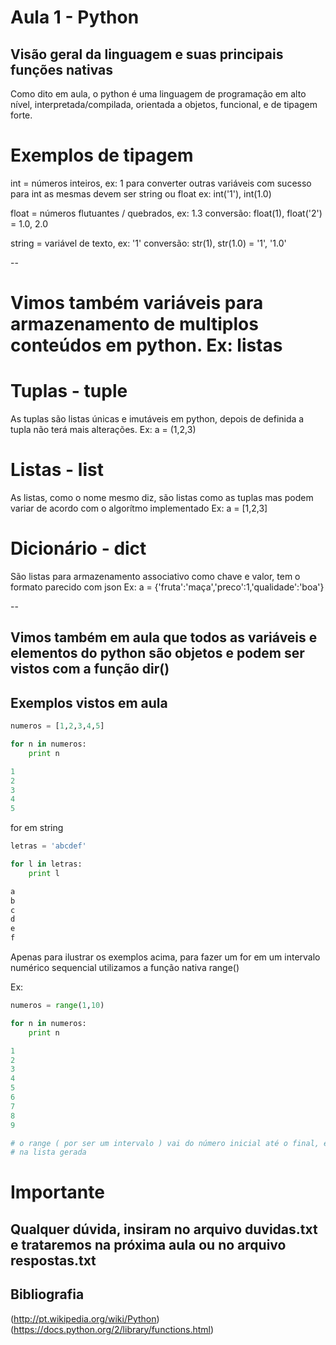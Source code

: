 Aula 1 - Python
===============

Visão geral da linguagem e suas principais funções nativas
----------------------------------------------------------

Como dito em aula, o python é uma linguagem de programação em alto nível, interpretada/compilada, orientada a objetos,
funcional, e de tipagem forte.

# Exemplos de tipagem

int = números inteiros, ex: 1
para converter outras variáveis com sucesso para int as mesmas devem ser string ou float
ex: int('1'), int(1.0)

float = números flutuantes / quebrados, ex: 1.3
conversão: float(1), float('2') = 1.0, 2.0

string = variável de texto, ex: '1'
conversão: str(1), str(1.0) = '1', '1.0'

--

# Vimos também variáveis para armazenamento de multiplos conteúdos em python. Ex: listas

# Tuplas - tuple

As tuplas são listas únicas e imutáveis em python, depois de definida a tupla não terá mais alterações.
Ex: a = (1,2,3)

# Listas - list

As listas, como o nome mesmo diz, são listas como as tuplas mas podem variar de acordo com o algorítmo implementado
Ex: a = [1,2,3]

# Dicionário - dict

São listas para armazenamento associativo como chave e valor, tem o formato parecido com json
Ex: a = {'fruta':'maça','preco':1,'qualidade':'boa'}

--

Vimos também em aula que todos as variáveis e elementos do python são objetos e podem ser vistos com a função dir()
-------------------------------------------------------------------------------------------------------------------

Exemplos vistos em aula
-----------------------

```python
numeros = [1,2,3,4,5]

for n in numeros:
    print n

1
2
3
4
5
```

for em string

```python
letras = 'abcdef'

for l in letras:
    print l

a
b
c
d
e
f
```

Apenas para ilustrar os exemplos acima, para fazer um for em um intervalo numérico sequencial
utilizamos a função nativa range()

Ex:

```python
numeros = range(1,10)

for n in numeros:
    print n

1
2
3
4
5
6
7
8
9

# o range ( por ser um intervalo ) vai do número inicial até o final, entretando o número final não entra
# na lista gerada
```

Importante
==========

Qualquer dúvida, insiram no arquivo duvidas.txt e trataremos na próxima aula ou no arquivo respostas.txt
--------------------------------------------------------------------------------------------------------


Bibliografia
------------

(http://pt.wikipedia.org/wiki/Python)
(https://docs.python.org/2/library/functions.html)